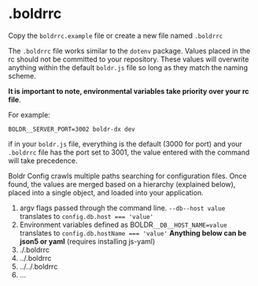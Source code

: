 # .boldrrc

Copy the `boldrrc.example` file or create a new file named `.boldrrc`

The `.boldrrc` file works similar to the `dotenv` package. Values placed in the rc should not be committed to your repository. These values will overwrite anything within the default `boldr.js` file so long as they match the naming scheme. 

**It is important to note, environmental variables take priority over your rc file**. 

For example:

`BOLDR__SERVER_PORT=3002 boldr-dx dev`

if in your `boldr.js` file, everything is the default \(3000 for port\) and your `.boldrrc` file has the port set to 3001, the value entered with the command will take precedence.



Boldr Config crawls multiple paths searching for configuration files. Once found, the values are merged based on a hierarchy \(explained below\), placed into a single object, and loaded into your application.

1. argv flags passed through the command line.
   `--db--host value`
   translates to
   `config.db.host === 'value'`
2. Environment variables defined as
   BOLDR`__DB__HOST_NAME=value`
   translates to
   `config.db.hostName === 'value'`
   **Anything below can be json5 or yaml**
   \(requires installing js-yaml\)
3. ./.boldrrc
4. ../.boldrrc
5. ../../.boldrrc
6. ...

## 

  


